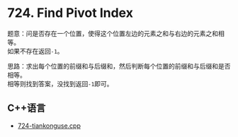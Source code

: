 # 724. Find Pivot Index  


题意：问是否存在一个位置，使得这个位置左边的元素之和与右边的元素之和相等。  
如果不存在返回`-1`。  


思路：求出每个位置的前缀和与后缀和，然后判断每个位置的前缀和与后缀和是否相等。  
相等则找到答案，没找到返回`-1`即可。  



## C++语言  

* [724-tiankonguse.cpp](./724-tiankonguse.cpp)

